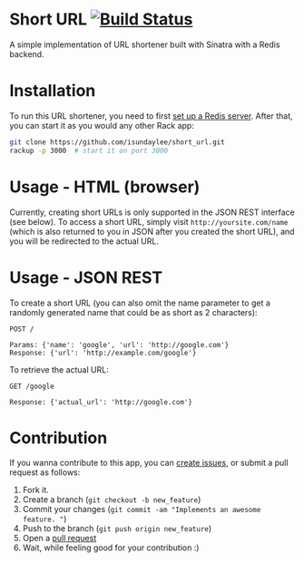 # Short URL [![Build Status](https://travis-ci.org/isundaylee/short_url.svg?branch=master)](https://travis-ci.org/isundaylee/short_url)

A simple implementation of URL shortener built with Sinatra with a Redis backend. 

# Installation

To run this URL shortener, you need to first [set up a Redis server](http://redis.io/topics/quickstart). After that, you can start it as you would any other Rack app:

```bash
git clone https://github.com/isundaylee/short_url.git
rackup -p 3000  # start it on port 3000
```

# Usage - HTML (browser)

Currently, creating short URLs is only supported in the JSON REST interface (see below). To access a short URL, simply visit `http://yoursite.com/name` (which is also returned to you in JSON after you created the short URL), and you will be redirected to the actual URL. 

# Usage - JSON REST

To create a short URL (you can also omit the name parameter to get a randomly generated name that could be as short as 2 characters): 

```
POST /

Params: {'name': 'google', 'url': 'http://google.com'}
Response: {'url': 'http://example.com/google'}
```

To retrieve the actual URL: 

```
GET /google

Response: {'actual_url': 'http://google.com'}
```

# Contribution

If you wanna contribute to this app, you can [create issues](https://github.com/isundaylee/short_url/issues), or submit a pull request as follows: 

1. Fork it. 
2. Create a branch (`git checkout -b new_feature`)
3. Commit your changes (`git commit -am "Implements an awesome feature. "`)
4. Push to the branch (`git push origin new_feature`)
5. Open a [pull request](https://github.com/isundaylee/short_url/pulls)
6. Wait, while feeling good for your contribution :)